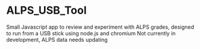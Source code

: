 # ALPS_USB_Tool
Small Javascript app to review and experiment with ALPS grades, designed to run from a USB stick using node.js and chromium
Not currently in development, ALPS data needs updating
